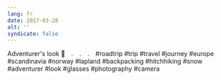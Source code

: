 ```yaml
---
lang: fr
date: 2017-03-28
alt: ''
syndicate: false
---
```


Adventurer's look 👀⠀
.⠀
.⠀
.⠀
#roadtrip #trip #travel #journey #europe #scandinavia #norway #lapland #backpacking #hitchhiking #snow #adventurer #look #glasses #photography #camera
